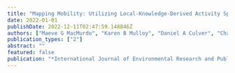 ```yaml
---
title: "Mapping Mobility: Utilizing Local-Knowledge-Derived Activity Space to Estimate Exposure to Ambient Air Pollution among Individuals Experiencing Unsheltered Homelessness"
date: 2022-01-01
publishDate: 2022-12-11T02:47:59.148846Z
authors: ["Maeve G MacMurdo", "Karen B Mulloy", "Daniel A Culver", "Charles W Felix", "Andrew J Curtis", "Jayakrishnan Ajayakumar", "Jacqueline Curtis"]
publication_types: ["2"]
abstract: ""
featured: false
publication: "*International Journal of Environmental Research and Public Health*"
---
```


